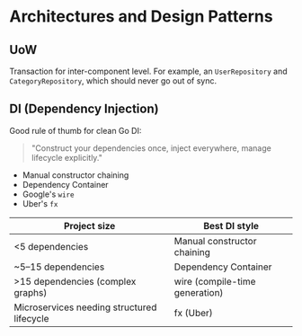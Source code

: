 # Architectures and Design Patterns

## UoW

Transaction for inter-component level. For example, an `UserRepository` and `CategoryRepository`, which should never go out of sync.

## DI (Dependency Injection)

Good rule of thumb for clean Go DI:

> "Construct your dependencies once, inject everywhere, manage lifecycle explicitly."

- Manual constructor chaining
- Dependency Container
- Google's `wire`
- Uber's `fx`

|Project size | Best DI style|
|------|-----|
|<5 dependencies | Manual constructor chaining|
|~5–15 dependencies | Dependency Container|
|>15 dependencies (complex graphs) | wire (compile-time generation)|
|Microservices needing structured lifecycle | fx (Uber)|

